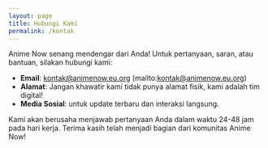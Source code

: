 ```yaml
---
layout: page
title: Hubungi Kami
permalink: /kontak
---
```


Anime Now senang mendengar dari Anda! Untuk pertanyaan, saran, atau bantuan, silakan hubungi kami:

* **Email**: kontak@animenow.eu.org (mailto:kontak@animenow.eu.org)
* **Alamat**: Jangan khawatir kami tidak punya alamat fisik, kami adalah tim digital!
* **Media Sosial**: untuk update terbaru dan interaksi langsung.

Kami akan berusaha menjawab pertanyaan Anda dalam waktu 24-48 jam pada hari kerja. Terima kasih telah menjadi bagian dari komunitas Anime Now!

